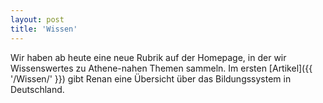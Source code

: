 ```yaml
---
layout: post
title: 'Wissen'
---
```


Wir haben ab heute eine neue Rubrik auf der Homepage, in der wir Wissenswertes zu Athene-nahen Themen sammeln.
Im ersten [Artikel]({{ '/Wissen/' }}) gibt Renan eine Übersicht über das Bildungssystem in Deutschland.
